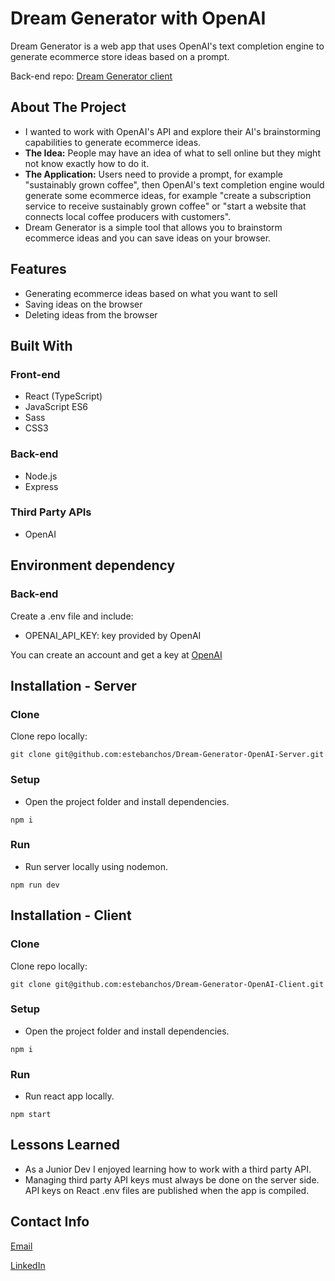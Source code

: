 # Dream Generator with OpenAI
Dream Generator is a web app that uses OpenAI's text completion engine to generate ecommerce store ideas based on a prompt.


Back-end repo: [Dream Generator client](https://github.com/estebanchos/Dream-Generator-OpenAI-Client "Dream-Generator client")

## About The Project 
* I wanted to work with OpenAI's API and explore their AI's brainstorming capabilities to generate ecommerce ideas.
* **The Idea:** People may have an idea of what to sell online but they might not know exactly how to do it. 
* **The Application:** Users need to provide a prompt, for example "sustainably grown coffee", then OpenAI's text completion engine would generate some ecommerce ideas, for example "create a subscription service to receive sustainably grown coffee" or "start a website that connects local coffee producers with customers".
* Dream Generator is a simple tool that allows you to brainstorm ecommerce ideas and you can save ideas on your browser.

## Features
* Generating ecommerce ideas based on what you want to sell
* Saving ideas on the browser
* Deleting ideas from the browser

## Built With
### Front-end
* React (TypeScript)
* JavaScript ES6
* Sass
* CSS3

### Back-end
* Node.js
* Express

### Third Party APIs
* OpenAI

## Environment dependency
### Back-end
Create a .env file and include:
* OPENAI_API_KEY: key provided by OpenAI

You can create an account and get a key at [OpenAI](https://beta.openai.com "OpenAI")

## Installation - Server
### Clone
Clone repo locally:

`git clone git@github.com:estebanchos/Dream-Generator-OpenAI-Server.git`
### Setup
* Open the project folder and install dependencies.

`npm i`
### Run
* Run server locally using nodemon.

`npm run dev`

## Installation - Client
### Clone
Clone repo locally:

`git clone git@github.com:estebanchos/Dream-Generator-OpenAI-Client.git`
### Setup
* Open the project folder and install dependencies.

`npm i`
### Run
* Run react app locally.

`npm start`

## Lessons Learned
* As a Junior Dev I enjoyed learning how to work with a third party API.
* Managing third party API keys must always be done on the server side. API keys on React .env files are published when the app is compiled.

## Contact Info
[Email](mailto:charlie@carlosocampo.ca "Email")

[LinkedIn](https://www.linkedin.com/in/carlosocampo/ "LinkedIn")
